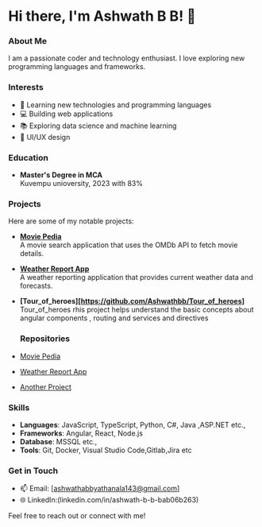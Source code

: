 # Hi there, I'm Ashwath B B! 👋

### About Me
I am a passionate coder and technology enthusiast. I love exploring new programming languages and frameworks. 

### Interests
- 🌱 Learning new technologies and programming languages
- 💻 Building web applications
- 📚 Exploring data science and machine learning
- 🎨 UI/UX design
  
### Education
- **Master's Degree in MCA**  
  Kuvempu unioversity, 2023 with 83%

### Projects
Here are some of my notable projects:
- **[Movie Pedia](https://github.com/Ashwathbb/Movie_Pedia)**  
  A movie search application that uses the OMDb API to fetch movie details.

- **[Weather Report App](https://github.com/Ashwathbb/Weather-Report-Application)**  
  A weather reporting application that provides current weather data and forecasts.

- **[Tour_of_heroes][https://github.com/Ashwathbb/Tour_of_heroes]**  
  Tour_of_heroes rhis project helps understand the basic concepts about angular components , routing and services and directives

  ### Repositories

- [Movie Pedia](https://github.com/Ashwathbb/Movie_Pedia)
- [Weather Report App](https://github.com/Ashwathbb/Weather-Report-Application)
- [Another Project](https://github.com/Ashwathbb/Tour_of_heroes)

### Skills
- **Languages**: JavaScript, TypeScript, Python, C#, Java ,ASP.NET etc.,
- **Frameworks**: Angular, React, Node.js
- **Database**: MSSQL etc.,
- **Tools**: Git, Docker, Visual Studio Code,Gitlab,Jira etc

### Get in Touch
- 📫 Email: [ashwathabbyathanala143@gmail.com]
- 🌐 LinkedIn:(linkedin.com/in/ashwath-b-b-bab06b263)

Feel free to reach out or connect with me!
